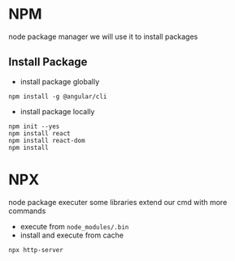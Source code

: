 # NPM

node package manager
we will use it to install packages

## Install Package

- install package globally

```
npm install -g @angular/cli
```

- install package locally

```
npm init --yes
npm install react
npm install react-dom
npm install
```

# NPX

node package executer
some libraries extend our cmd with more commands

- execute from `node_modules/.bin`
- install and execute from cache

```
npx http-server
```


